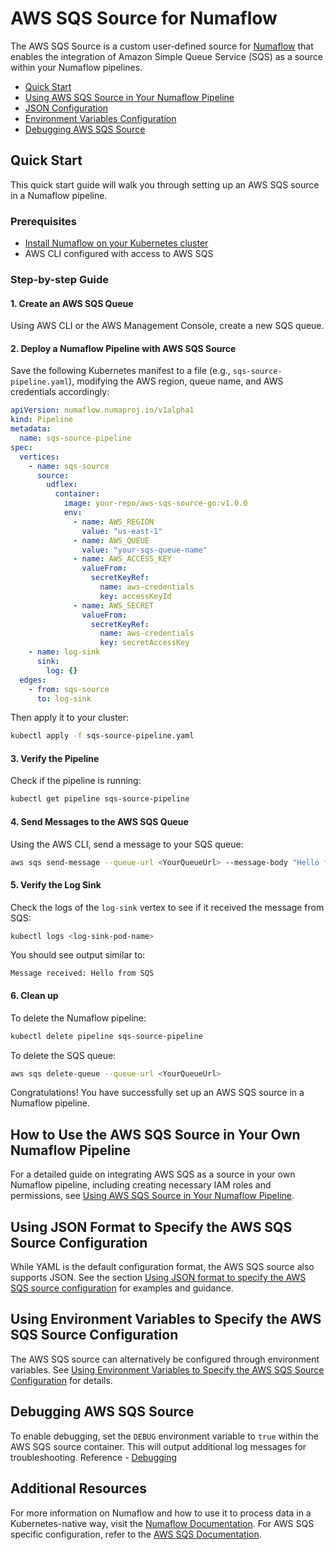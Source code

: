 # AWS SQS Source for Numaflow

The AWS SQS Source is a custom user-defined source for [Numaflow](https://numaflow.numaproj.io/) that enables the integration of Amazon Simple Queue Service (SQS) as a source within your Numaflow pipelines.

- [Quick Start](#Quick-Start)
- [Using AWS SQS Source in Your Numaflow Pipeline](#how-to-use-the-aws-sqs-source-in-your-own-numaflow-pipeline)
- [JSON Configuration](#using-json-format-to-specify-the-aws-sqs-source-configuration)
- [Environment Variables Configuration](#using-environment-variables-to-specify-the-aws-sqs-source-configuration)
- [Debugging AWS SQS Source](#debugging-aws-sqs-source)

## Quick Start
This quick start guide will walk you through setting up an AWS SQS source in a Numaflow pipeline.

### Prerequisites
* [Install Numaflow on your Kubernetes cluster](https://numaflow.numaproj.io/quick-start/)
* AWS CLI configured with access to AWS SQS

### Step-by-step Guide

#### 1. Create an AWS SQS Queue

Using AWS CLI or the AWS Management Console, create a new SQS queue.

#### 2. Deploy a Numaflow Pipeline with AWS SQS Source

Save the following Kubernetes manifest to a file (e.g., `sqs-source-pipeline.yaml`), modifying the AWS region, queue name, and AWS credentials accordingly:

```yaml
apiVersion: numaflow.numaproj.io/v1alpha1
kind: Pipeline
metadata:
  name: sqs-source-pipeline
spec:
  vertices:
    - name: sqs-source
      source:
        udflex:
          container:
            image: your-repo/aws-sqs-source-go:v1.0.0
            env:
              - name: AWS_REGION
                value: "us-east-1"
              - name: AWS_QUEUE
                value: "your-sqs-queue-name"
              - name: AWS_ACCESS_KEY
                valueFrom:
                  secretKeyRef:
                    name: aws-credentials
                    key: accessKeyId
              - name: AWS_SECRET
                valueFrom:
                  secretKeyRef:
                    name: aws-credentials
                    key: secretAccessKey
    - name: log-sink
      sink:
        log: {}
  edges:
    - from: sqs-source
      to: log-sink
```

Then apply it to your cluster:
```bash
kubectl apply -f sqs-source-pipeline.yaml
```

#### 3. Verify the Pipeline

Check if the pipeline is running:
```bash
kubectl get pipeline sqs-source-pipeline
```

#### 4. Send Messages to the AWS SQS Queue

Using the AWS CLI, send a message to your SQS queue:
```bash
aws sqs send-message --queue-url <YourQueueUrl> --message-body "Hello from SQS"
```

#### 5. Verify the Log Sink

Check the logs of the `log-sink` vertex to see if it received the message from SQS:
```bash
kubectl logs <log-sink-pod-name>
```

You should see output similar to:
```
Message received: Hello from SQS
```

#### 6. Clean up

To delete the Numaflow pipeline:
```bash
kubectl delete pipeline sqs-source-pipeline
```

To delete the SQS queue:
```bash
aws sqs delete-queue --queue-url <YourQueueUrl>
```

Congratulations! You have successfully set up an AWS SQS source in a Numaflow pipeline.

## How to Use the AWS SQS Source in Your Own Numaflow Pipeline

For a detailed guide on integrating AWS SQS as a source in your own Numaflow pipeline, including creating necessary IAM roles and permissions, see [Using AWS SQS Source in Your Numaflow Pipeline](#using-aws-sqs-source-in-your-own-numaflow-pipeline).

## Using JSON Format to Specify the AWS SQS Source Configuration

While YAML is the default configuration format, the AWS SQS source also supports JSON. See the section [Using JSON format to specify the AWS SQS source configuration](#using-json-format-to-specify-the-aws-sqs-source-configuration) for examples and guidance.

## Using Environment Variables to Specify the AWS SQS Source Configuration

The AWS SQS source can alternatively be configured through environment variables. See [Using Environment Variables to Specify the AWS SQS Source Configuration](#using-environment-variables-to-specify-the-aws-sqs-source-configuration) for details.

## Debugging AWS SQS Source

To enable debugging, set the `DEBUG` environment variable to `true` within the AWS SQS source container. This will output additional log messages for troubleshooting.
Reference - [Debugging](https://numaflow.numaproj.io/development/debugging/)

## Additional Resources

For more information on Numaflow and how to use it to process data in a Kubernetes-native way, visit the [Numaflow Documentation](https://numaflow.numaproj.io/). For AWS SQS specific configuration, refer to the [AWS SQS Documentation](https://docs.aws.amazon.com/AWSSimpleQueueService/latest/SQSDeveloperGuide/welcome.html).
